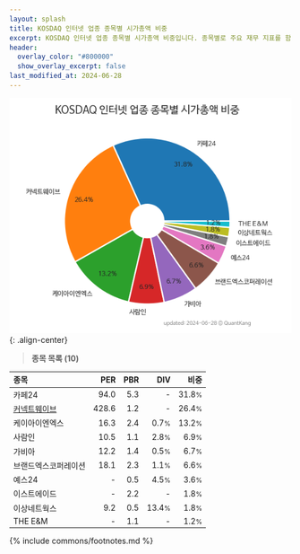 ```yaml
---
layout: splash
title: KOSDAQ 인터넷 업종 종목별 시가총액 비중
excerpt: KOSDAQ 인터넷 업종 종목별 시가총액 비중입니다. 종목별로 주요 재무 지표를 함께 표시합니다.
header:
  overlay_color: "#800000"
  show_overlay_excerpt: false
last_modified_at: 2024-06-28
---
```



![KOSDAQ 인터넷 업종 종목별 시가총액 비중](/stats/sector/images/kosdaq_업종_인터넷_종목.png){: .align-center}


> **종목 목록 (10)**<a id="list"></a>

| **종목** | **PER** | **PBR** | **DIV** | **비중** |
| :------- | ------: | ------: | ------: | -------: |
| 카페24 | 94.0 | 5.3 | - | 31.8<small>%</small> |
| [커넥트웨이브](/119860/) | 428.6 | 1.2 | - | 26.4<small>%</small> |
| 케이아이엔엑스 | 16.3 | 2.4 | 0.7<small>%</small> | 13.2<small>%</small> |
| 사람인 | 10.5 | 1.1 | 2.8<small>%</small> | 6.9<small>%</small> |
| 가비아 | 12.2 | 1.4 | 0.5<small>%</small> | 6.7<small>%</small> |
| 브랜드엑스코퍼레이션 | 18.1 | 2.3 | 1.1<small>%</small> | 6.6<small>%</small> |
| 예스24 | - | 0.5 | 4.5<small>%</small> | 3.6<small>%</small> |
| 이스트에이드 | - | 2.2 | - | 1.8<small>%</small> |
| 이상네트웍스 | 9.2 | 0.5 | 13.4<small>%</small> | 1.8<small>%</small> |
| THE E&M | - | 1.1 | - | 1.2<small>%</small> |

{% include commons/footnotes.md %}